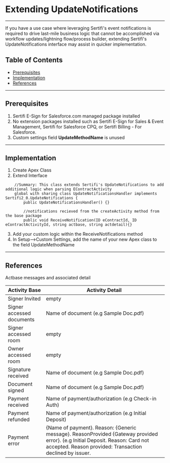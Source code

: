 
# Extending UpdateNotifications

***

If you have a use case where leveraging Sertifi's event notifications is required to drive last-mile business logic that cannot be accomplished via workflow updates/lightning flow/process builder, extending Sertifi's UpdateNotifications interface may assist in quicker implementation.

## Table of Contents

* [Prerequisites](#markdown-header-introduction)
* [Implementation](#markdown-header-development-using-visual-studio-code)
* [References](#markdown-header-references)


***

## Prerequisites

1. Sertifi E-Sign for Salesforce.com managed package installed
2. No extension packages installed such as Sertifi E-Sign for Sales & Event Management, Sertifi for Salesforce CPQ, or Sertifi Billing - For Salesforce.
3. Custom settings field **UpdateMethodName** is unused
***

## Implementation

1. Create Apex Class
2. Extend Interface
```
    //Summary: This class extends Sertifi's UpdateNotifications to add additional logic when parsing EContractActivity 
    global with sharing class UpdateNotificationsHandler implements  Sertifi2_0.UpdateNotifications {
        public UpdateNotificationsHandler() {}
       
        //notifications recieved from the createActivity method from the base package
        public void ReceiveNotification(ID eContractId, ID eContractActivityId, string actbase, string actdetail){}
```
3. Add your custom logic within the ReceiveNotifications method
4. In Setup-->Custom Settings, add the name of your new Apex class to the field UpdateMethodName 

***

## References

Actbase messages and associated detail

| Activity Base  | Activity Detail |
| ------------- | ------------- |
| Signer Invited  | empty  |
| Signer accessed documents  | Name of document (e.g Sample Doc.pdf)  |
| Signer accessed room  | empty |
| Owner accessed room  | empty  |
| Signature received | Name of document (e.g Sample Doc.pdf)  |
| Document signed  | Name of document (e.g Sample Doc.pdf)  |
| Payment received  | Name of payment/authorization (e.g Check-in Auth)  |
| Payment refunded | Name of payment/authorization (e.g Initial Deposit) |
| Payment error | {Name of payment}. Reason: {Generic message}. ReasonProvided {Gateway provided error}. (e.g Initial Deposit. Reason: Card not accepted. Reason provided: Transaction declined by issuer. |